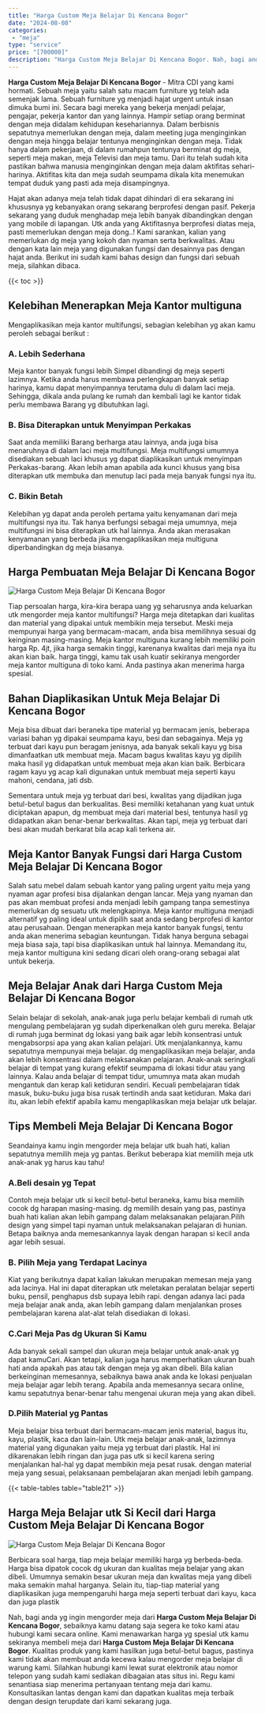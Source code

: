 ```yaml
---
title: "Harga Custom Meja Belajar Di Kencana Bogor"
date: "2024-08-08"
categories:
 - "meja"
type: "service"
price: "[700000]"
description: "Harga Custom Meja Belajar Di Kencana Bogor. Nah, bagi anda yg ingin mengorder meja dari **Harga Custom Meja Belajar Di Kencana Bogor**, sebaiknya kamu datang..."
---
```


**Harga Custom Meja Belajar Di Kencana Bogor** - Mitra CDI yang kami hormati. Sebuah meja yaitu salah satu macam furniture yg telah ada semenjak lama. Sebuah furniture yg menjadi hajat urgent untuk insan dimuka bumi ini. Secara bagi mereka yang bekerja menjadi pelajar, pengajar, pekerja kantor dan yang lainnya. Hampir setiap orang berminat dengan meja didalam kehidupan kesehariannya. Dalam berbisnis sepatutnya memerlukan dengan meja, dalam meeting juga menginginkan dengan meja hingga belajar tentunya menginginkan dengan meja. Tidak hanya dalam pekerjaan, di dalam rumahpun tentunya berminat dg meja, seperti meja makan, meja Televisi dan meja tamu. Dari itu telah sudah kita pastikan bahwa manusia menginginkan dengan meja dalam aktifitas sehari-harinya. Aktifitas kita dan meja sudah seumpama dikala kita menemukan tempat duduk yang pasti ada meja disampingnya.

Hajat akan adanya meja telah tidak dapat dihindari di era sekarang ini khususnya yg kebanyakan orang sekarang berprofesi dengan pasif. Pekerja sekarang yang duduk menghadap meja lebih banyak dibandingkan dengan yang mobile di lapangan. Utk anda yang Aktifitasnya berprofesi diatas meja, pasti memerlukan dengan meja dong..! Kami sarankan, kalian yang memerlukan dg meja yang kokoh dan nyaman serta berkwalitas. Atau dengan kata lain meja yang digunakan fungsi dan desainnya pas dengan hajat anda. Berikut ini sudah kami bahas design dan fungsi dari sebuah meja, silahkan dibaca.

{{< toc >}}

## Kelebihan Menerapkan Meja Kantor multiguna

Mengaplikasikan meja kantor multifungsi, sebagian kelebihan yg akan kamu peroleh sebagai berikut :

### A. Lebih Sederhana

Meja kantor banyak fungsi lebih Simpel dibandingi dg meja seperti lazimnya. Ketika anda harus membawa perlengkapan banyak setiap harinya, kamu dapat menyimpannya terutama dulu di dalam laci meja. Sehingga, dikala anda pulang ke rumah dan kembali lagi ke kantor tidak perlu membawa Barang yg dibutuhkan lagi.

### B. Bisa Diterapkan untuk Menyimpan Perkakas

Saat anda memiliki Barang berharga atau lainnya, anda juga bisa menaruhnya di dalam laci meja multifungsi. Meja multifungsi umumnya disediakan sebuah laci khusus yg dapat diaplikasikan untuk menyimpan Perkakas-barang. Akan lebih aman apabila ada kunci khusus yang bisa diterapkan utk membuka dan menutup laci pada meja banyak fungsi nya itu.

### C. Bikin Betah

Kelebihan yg dapat anda peroleh pertama yaitu kenyamanan dari meja multifungsi nya itu. Tak hanya berfungsi sebagai meja umumnya, meja multifungsi ini bisa diterapkan utk hal lainnya. Anda akan merasakan kenyamanan yang berbeda jika mengaplikasikan meja multiguna diperbandingkan dg meja biasanya.

## Harga Pembuatan Meja Belajar Di Kencana Bogor

![Harga Custom Meja Belajar Di Kencana Bogor](/images/meja/meja-dewasa-012.jpg)

Tiap persoalan harga, kira-kira berapa uang yg seharusnya anda keluarkan utk mengorder meja kantor multifungsi? Harga meja ditetapkan dari kualitas dan material yang dipakai untuk membikin meja tersebut. Meski meja mempunyai harga yang bermacam-macam, anda bisa memilihnya sesuai dg keinginan masing-masing. Meja kantor multiguna kurang lebih memiliki poin harga Rp. 4jt, jika harga semakin tinggi, karenanya kwalitas dari meja nya itu akan kian baik. harga tinggi, kamu tak usah kuatir sekiranya mengorder meja kantor multiguna di toko kami. Anda pastinya akan menerima harga spesial.

## Bahan Diaplikasikan Untuk Meja Belajar Di Kencana Bogor

Meja bisa dibuat dari beraneka tipe material yg bermacam jenis, beberapa variasi bahan yg dipakai seumpama kayu, besi dan sebagainya. Meja yg terbuat dari kayu pun beragam jenisnya, ada banyak sekali kayu yg bisa dimanfaatkan utk membuat meja. Macam bagus kwalitas kayu yg dipilih maka hasil yg didapatkan untuk membuat meja akan kian baik. Berbicara ragam kayu yg acap kali digunakan untuk membuat meja seperti kayu mahoni, cendana, jati dsb.

Sementara untuk meja yg terbuat dari besi, kwalitas yang dijadikan juga betul-betul bagus dan berkualitas. Besi memiliki ketahanan yang kuat untuk diciptakan apapun, dg membuat meja dari material besi, tentunya hasil yg didapatkan akan benar-benar berkwalitas. Akan tapi, meja yg terbuat dari besi akan mudah berkarat bila acap kali terkena air.

## Meja Kantor Banyak Fungsi dari Harga Custom Meja Belajar Di Kencana Bogor

Salah satu mebel dalam sebuah kantor yang paling urgent yaitu meja yang nyaman agar profesi bisa dijalankan dengan lancar. Meja yang nyaman dan pas akan membuat profesi anda menjadi lebih gampang tanpa semestinya memerlukan dg sesuatu utk melengkapinya. Meja kantor multiguna menjadi alternatif yg paling ideal untuk dipilih saat anda sedang berprofesi di kantor atau perusahaan. Dengan menerapkan meja kantor banyak fungsi, tentu anda akan menerima sebagian keuntungan. Tidak hanya berguna sebagai meja biasa saja, tapi bisa diaplikasikan untuk hal lainnya. Memandang itu, meja kantor multiguna kini sedang dicari oleh orang-orang sebagai alat untuk bekerja.

## Meja Belajar Anak dari Harga Custom Meja Belajar Di Kencana Bogor

Selain belajar di sekolah, anak-anak juga perlu belajar kembali di rumah utk mengulang pembelajaran yg sudah diperkenalkan oleh guru mereka. Belajar di rumah juga berminat dg lokasi yang baik agar lebih konsentrasi untuk mengabsorpsi apa yang akan kalian pelajari. Utk menjalankannya, kamu sepatutnya mempunyai meja belajar. dg mengaplikasikan meja belajar, anda akan lebih konsentrasi dalam melaksanakan pelajaran. Anak-anak seringkali belajar di tempat yang kurang efektif seumpama di lokasi tidur atau yang lainnya. Kalau anda belajar di tempat tidur, umumnya mata akan mudah mengantuk dan kerap kali ketiduran sendiri. Kecuali pembelajaran tidak masuk, buku-buku juga bisa rusak tertindih anda saat ketiduran. Maka dari itu, akan lebih efektif apabila kamu mengaplikasikan meja belajar utk belajar.

## Tips Membeli Meja Belajar Di Kencana Bogor

Seandainya kamu ingin mengorder meja belajar utk buah hati, kalian sepatutnya memilih meja yg pantas. Berikut beberapa kiat memilih meja utk anak-anak yg harus kau tahu!

### A.Beli desain yg Tepat

Contoh meja belajar utk si kecil betul-betul beraneka, kamu bisa memilih cocok dg harapan masing-masing. dg memilih desain yang pas, pastinya buah hati kalian akan lebih gampang dalam melaksanakan pelajaran.Pilih design yang simpel tapi nyaman untuk melaksanakan pelajaran di hunian. Betapa baiknya anda memesankannya layak dengan harapan si kecil anda agar lebih sesuai.

### B. Pilih Meja yang Terdapat Lacinya

Kiat yang berikutnya dapat kalian lakukan merupakan memesan meja yang ada lacinya. Hal ini dapat diterapkan utk meletakan peralatan belajar seperti buku, pensil, penghapus dsb supaya lebih rapi. dengan adanya laci pada meja belajar anak anda, akan lebih gampang dalam menjalankan proses pembelajaran karena alat-alat telah disediakan di lokasi.

### C.Cari Meja Pas dg Ukuran Si Kamu

Ada banyak sekali sampel dan ukuran meja belajar untuk anak-anak yg dapat kamuCari. Akan tetapi, kalian juga harus memperhatikan ukuran buah hati anda apakah pas atau tak dengan meja yg akan dibeli. Bila kalian berkeinginan memesannya, sebaiknya bawa anak anda ke lokasi penjualan meja belajar agar lebih terang. Apabila anda memesannya secara online, kamu sepatutnya benar-benar tahu mengenai ukuran meja yang akan dibeli.

### D.Pilih Material yg Pantas

Meja belajar bisa terbuat dari bermacam-macam jenis material, bagus itu, kayu, plastik, kaca dan lain-lain. Utk meja belajar anak-anak, lazimnya material yang digunakan yaitu meja yg terbuat dari plastik. Hal ini dikarenakan lebih ringan dan juga pas utk si kecil karena sering menjalankan hal-hal yg dapat membikin meja pesat rusak. dengan material meja yang sesuai, pelaksanaan pembelajaran akan menjadi lebih gampang.

{{< table-tables table="table21" >}}

## Harga Meja Belajar utk Si Kecil dari Harga Custom Meja Belajar Di Kencana Bogor

![Harga Custom Meja Belajar Di Kencana Bogor](/images/meja/meja-anak-013.jpg)

Berbicara soal harga, tiap meja belajar memiliki harga yg berbeda-beda. Harga bisa dipatok cocok dg ukuran dan kualitas meja belajar yang akan dibeli. Umumnya semakin besar ukuran meja dan kwalitas meja yang dibeli maka semakin mahal harganya. Selain itu, tiap-tiap material yang diaplikasikan juga mempengaruhi harga meja seperti terbuat dari kayu, kaca dan juga plastik

Nah, bagi anda yg ingin mengorder meja dari **Harga Custom Meja Belajar Di Kencana Bogor**, sebaiknya kamu datang saja segera ke toko kami atau hubungi kami secara online. Kami menawarkan harga yg spesial utk kamu sekiranya membeli meja dari **Harga Custom Meja Belajar Di Kencana Bogor**. Kualitas produk yang kami hasilkan juga betul-betul bagus, pastinya kami tidak akan membuat anda kecewa kalau mengorder meja belajar di warung kami. Silahkan hubungi kami lewat surat elektronik atau nomor telepon yang sudah kami sediakan dibagaian atas situs ini. Regu kami senantiasa siap menerima pertanyaan tentang meja dari kamu. Konsultasikan lantas dengan kami dan dapatkan kualitas meja terbaik dengan design terupdate dari kami sekarang juga.
